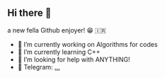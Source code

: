 ## Hi there 👋
a new fella Github enjoyer! 😁 🇮🇷

- 🔭 I’m currently working on Algorithms for codes
- 🌱 I’m currently learning C++
- 🤔 I’m looking for help with ANYTHING!
- 🔵 Telegram: [...](https://t.me/A_8HP)



